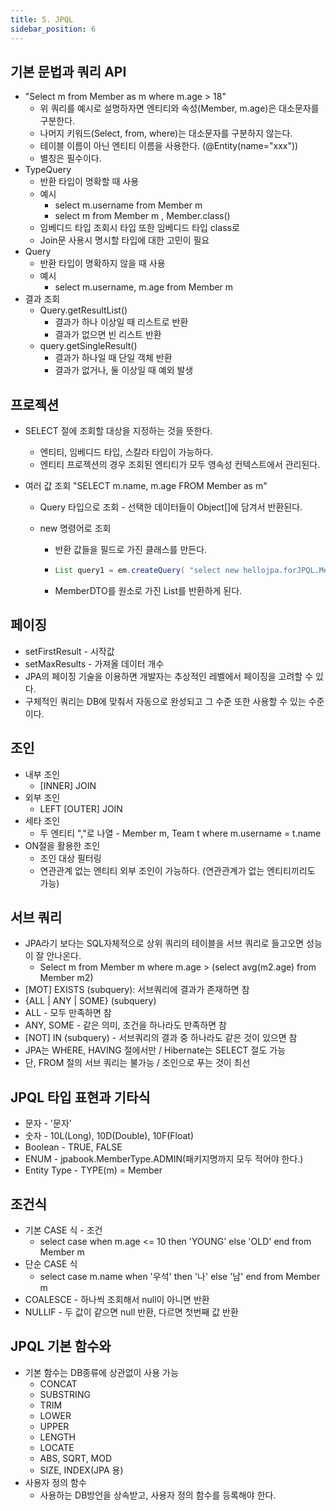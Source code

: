```yaml
---
title: 5. JPQL
sidebar_position: 6
---
```

## 기본 문법과 쿼리 API
- "Select m from Member as m where m.age > 18"
  - 위 쿼리를 예시로 설명하자면 엔티티와 속성(Member, m.age)은 대소문자를 구분한다.
  - 나머지 키워드(Select, from, where)는 대소문자를 구분하지 않는다.
  - 테이블 이름이 아닌 엔티티 이름을 사용한다. (@Entity(name="xxx"))
  - 별칭은 필수이다.
- TypeQuery
  - 반환 타입이 명확할 때 사용
  - 예시
    - select m.username from Member m
    - select m from Member m , Member.class()
  - 임베디드 타입 조회시 타입 또한 임베디드 타입 class로
  - Join문 사용시 명시할 타입에 대한 고민이 필요
- Query
  - 반환 타입이 명확하지 않을 때 사용
  - 예시
    - select m.username, m.age from Member m
- 결과 조회
  - Query.getResultList()
    - 결과가 하나 이상일 때 리스트로 반환
    - 결과가 없으면 빈 리스트 반환
  - query.getSingleResult()
    - 결과가 하나일 때 단일 객체 반환
    - 결과가 없거나, 둘 이상일 때 예외 발생

  

## 프로젝션
- SELECT 절에 조회할 대상을 지정하는 것을 뜻한다.

  - 엔티티, 임베디드 타입, 스칼라 타입이 가능하다.
  - 엔티티 프로젝션의 경우 조회된 엔티티가 모두 영속성 컨텍스트에서 관리된다.

- 여러 값 조회 "SELECT m.name, m.age FROM Member as m"

  - Query 타입으로 조회 - 선택한 데이터들이 Object[]에 담겨서 반환된다.

  - new 명령어로 조회

    - 반환 값들을 필드로 가진 클래스를 만든다.

    - ```java
      List query1 = em.createQuery( "select new hellojpa.forJPQL.MemberDTO(m.username, m.age) from JP_Member as m where m.id = 1").getResultList();
      ```

    - MemberDTO를 원소로 가진 List를 반환하게 된다.



## 페이징
- setFirstResult - 시작값
- setMaxResults - 가져올 데이터 개수
- JPA의 페이징 기술을 이용하면 개발자는 추상적인 레벨에서 페이징을 고려할 수 있다.
- 구체적인 쿼리는 DB에 맞춰서 자동으로 완성되고 그 수준 또한 사용할 수 있는 수준이다.





## 조인
- 내부 조인
  - [INNER] JOIN
- 외부 조인
  - LEFT [OUTER] JOIN
- 세타 조인
  - 두 엔티티 ","로 나열 - Member m, Team t where m.username = t.name
- ON절을 활용한 조인
  - 조인 대상 필터링
  - 연관관계 없는 엔티티 외부 조인이 가능하다. (연관관계가 없는 엔티티끼리도 가능)


## 서브 쿼리
- JPA라기 보다는 SQL자체적으로 상위 쿼리의 테이블을 서브 쿼리로 들고오면 성능이 잘 안나온다.
  - Select m from Member m where m.age > (select avg(m2.age) from Member m2)
- [MOT] EXISTS (subquery): 서브쿼리에 결과가 존재하면 참
- {ALL | ANY | SOME} (subquery)
- ALL - 모두 만족하면 참
- ANY, SOME - 같은 의미, 조건을 하나라도 만족하면 참
- [NOT] IN (subquery) - 서브쿼리의 결과 중 하나라도 같은 것이 있으면 참
- JPA는 WHERE, HAVING 절에서만 / Hibernate는 SELECT 절도 가능
- 단, FROM 절의 서브 쿼리는 불가능 / 조인으로 푸는 것이 최선


## JPQL 타입 표현과 기타식
- 문자 - '문자'
- 숫자 - 10L(Long), 10D(Double), 10F(Float)
- Boolean - TRUE, FALSE
- ENUM - jpabook.MemberType.ADMIN(패키지명까지 모두 적어야 한다.)
- Entity Type - TYPE(m) = Member


## 조건식
- 기본 CASE 식 - 조건
  - select case when m.age <= 10 then 'YOUNG' else 'OLD' end from Member m
- 단순 CASE 식
  - select case m.name when  '우석' then '나' else '남' end from Member m
- COALESCE - 하나씩 조회해서 null이 아니면 반환
- NULLIF - 두 값이 같으면 null 반환, 다르면 첫번째 값 반환


## JPQL 기본 함수와
- 기본 함수는 DB종류에 상관없이 사용 가능
  - CONCAT
  - SUBSTRING
  - TRIM
  - LOWER
  - UPPER
  - LENGTH
  - LOCATE
  - ABS, SQRT, MOD
  - SIZE, INDEX(JPA 용)
- 사용자 정의 함수
  - 사용하는 DB방언을 상속받고, 사용자 정의 함수를 등록해야 한다.
